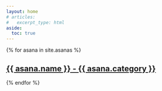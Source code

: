 ```yaml
---
layout: home
# articles:
#   excerpt_type: html
aside:
  toc: true
---
```

{% for asana in site.asanas %}
  <h2>
    <a href="{{ asana.url }}">
      {{ asana.name }} - {{ asana.category }}
    </a>
  </h2>
  <!-- <p>{{ asana.content | markdownify }}</p> -->
{% endfor %}

